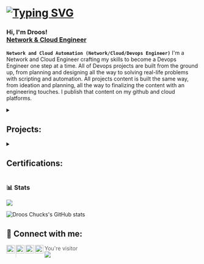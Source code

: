 <h1><a href="https://github.com/aa-cloudengineer"><img src="https://readme-typing-svg.demolab.com?font=Fira+Code&weight=500&size=28&pause=1000&color=0FF700&center=true&vCenter=true&width=1200&height=60&lines=Welcome+%F0%9F%91%8B%2C+To+The+world+of+Cloud+%26+DevOps+;With+Droos+Chucks+DC%2C+Let's+Automate!+" alt="Typing SVG" /></a></h1>

<h3>Hi, I'm Droos! <br/><a href="https://github.com/aa-cloudengineer">Network & </a><a href="https://github.com/aa-cloudengineer">Cloud Engineer</a></h3>

**`Network and Cloud Automation (Network/Cloud/Devops Engineer)`** 
I'm a Network and Cloud Engineer crafting my skills to become a Devops Engineer one step at a time. All of Devops projects are built from the ground up, from planning and designing all the way to solving real-life problems with scripting and automation. All projects content is built the same way, from ideation and planning, all the way to finalizing the content with an engineering touches. I publish that content on my github and cloud platforms.

<details>
 <summary> <h2> Projects:</h2>  </summary>
  <details>
 <summary><h2> 👨‍💻 AWS Projects:</a></h2> </summary>

- <b>Decoupling Architecture</b>
  - [monolithic APP to microservices](https://github.com/aa-cloudengineer/monolithic-applications-to-microservices)
- <b>Serverless Architecture</b>
  - [ECS Deployment](https://github.com/aa-cloudengineer/ECS-Deployment)
  - [Lambda-API Backends](https://github.com/aa-cloudengineer/-Lambda-APIGW-S3-Dynamodb-Cognito-Amplify/tree/main)
  - [AWS Fargate](https://github.com/aa-cloudengineer/AWS-Fargate)
  - [Kubernetes - EKS](https://github.com/aa-cloudengineer/AWS-Kubernetes)
- <b>CI-CD </b>
  - [CICD Tools](https://github.com/aa-cloudengineer/CI-CD)
- <b>VPC</b>
  - [AWS (VPC)](https://github.com/aa-cloudengineer/Private-Clouds/tree/main/AWS-VPC)
- <b>ML</b>
  - [ Machine Learning](https://github.com/aa-cloudengineer/Machine-Learning)
- <b>IaC</b>
  - [Configuration Management Tools](https://github.com/aa-cloudengineer/IaC)
</details>   
<details>
 <summary> <h2> 👨‍💻 Azure Projects:</a></h2>  </summary>

- <b>Decoupling Architecture</b>
  - [monolithic APP to microservices](https://github.com/aa-cloudengineer)
- <b>Serverless Architecture</b>
  - [Azure Functions](https://github.com/aa-cloudengineer)
  - [Azure Container Service (ACS)](https://github.com/aa-cloudengineer)
  - [Kubernetes - AKS](https://github.com/aa-cloudengineer)
- <b>CI-CD </b>
  - [CICD Tools](https://github.com/aa-cloudengineer/CI-CD)
- <b>VNet</b>
  - [Virtual Network (VNet)](https://github.com/aa-cloudengineer/Private-Clouds/tree/main/Azure-Vnet)
- <b>ML</b>
  - [ Machine Learning](https://github.com/aa-cloudengineer)
- <b>IaC</b>
  - [Configuration Management Tools](https://github.com/aa-cloudengineer)
    
</details>
<details>
 <summary> <h2> 👨‍💻 GCP Projects:</a></h2>  </summary>

- <b>Decoupling Architecture</b>
  - [ monolithic APP to microservices](https://github.com/aa-cloudengineer)
- <b>Serverless Architecture</b>
   - [Cloud Function](https://github.com/aa-cloudengineer)
  - [Cloud Run](https://github.com/aa-cloudengineer)
  - [Kubernetes - GKE](https://github.com/aa-cloudengineer)
- <b>CI-CD </b>
  - [CICD Tools](https://github.com/aa-cloudengineer/CI-CD)
- <b>VPC</b>
  - [VPC networks](https://github.com/aa-cloudengineer/Private-Clouds/tree/main/GCP-VPC)
- <b>ML</b>
  - [Machine Learning)](https://github.com/aa-cloudengineer)
- <b>IaC</b>
  - [Configuration Management Tools](https://github.com/aa-cloudengineer)

</details>

<details>
  <summary> <h2> 👨‍💻 OS - Networking - Databases:</a></h2> </summary>

- <b> <a href="https://github.com/aa-cloudengineer/Operating-System/tree/main"> Operating System's</b>
  - [Linux](https://github.com/aa-cloudengineer)
  - [Windows](https://github.com/aa-cloudengineer)
  - [OSX](https://github.com/aa-cloudengineer)
- <b>Networking </b>
  - [Networking abstracts](https://github.com/aa-cloudengineer/CI-CD)
  - [Virtualisation](https://github.com/aa-cloudengineer/CI-CD)
  - [Trust and Security](https://github.com/aa-cloudengineer/CI-CD)
- <b>DataBases</b>
  - [Relational Databases](https://github.com/aa-cloudengineer)
  - [Non-relational Databases](https://github.com/aa-cloudengineer)
  
 </details>   
<a href="https://github.com/BINPIPE/resources/blob/master/devops-lesson-plans.md"><img src="https://img.shields.io/badge/CloudDevOpsHub-Learning_Resources-orange" alt="Learning"></a>
 </details>  
 <details>
<Summary><h2>Certifications: </h2> </summary>

- [AWS](https://github.com/aa-cloudengineer)
- [Azure](https://github.com/aa-cloudengineer)
- [GCP](https://github.com/aa-cloudengineer)
- [Ansible](https://github.com/aa-cloudengineer)
- 
 </details>
 
### 📊 Stats

![](https://komarev.com/ghpvc/?username=your-github-username&label=You+Are+Visitor+Number&color=brightgreen&style=for-the-badge&abbreviated=true)

![Droos Chucks's GitHub stats](https://github-readme-stats.vercel.app/api?username=aa-cloudengineer&show_icons=true&theme=gruvbox)

<!--
![](https://komarev.com/ghpvc/?username=aa-cloudengineer)

[![Image of https://github.com/aa-cloudengineer/my-profile-views-counter](https://github.com/aa-cloudengineer/my-profile-views-counter/blob/master/svg/profile/badge.svg)](https://github.com/aa-cloudengineer/my-profile-views-counter)

[![Image of https://github.com/gayanvoice/my-profile-views-counter](https://github.com/gayanvoice/my-profile-views-counter/blob/master/svg/profile/badge.svg)](https://github.com/gayanvoice/my-profile-views-counter)
-->

<h2> 🤳 Connect with me:</h2>

[<img align="left" alt="Drooschuck | YouTube" width="22px" src="https://cdn.jsdelivr.net/npm/simple-icons@v3/icons/youtube.svg" />][youtube]
[<img align="left" alt="Drooschuck  | Twitter" width="22px" src="https://cdn.jsdelivr.net/npm/simple-icons@v3/icons/twitter.svg" />][twitter]
[<img align="left" alt="Drooschuck  | LinkedIn" width="22px" src="https://cdn.jsdelivr.net/npm/simple-icons@v3/icons/linkedin.svg" />][linkedin]
[<img align="left" alt="Drooschuck  | Instagram" width="22px" src="https://cdn.jsdelivr.net/npm/simple-icons@v3/icons/instagram.svg" />][instagram]

[twitter]: https://twitter.com/Drooschuck 
[youtube]: https://www.youtube.com/c/Drooschuck 
[instagram]: https://www.instagram.com/Drooschuck 
[linkedin]: https://linkedin.com/in/Drooschuck 


<!-- ![counter](https://ennjviprh19fs24.m.pipedream.net) -->
> You're visitor<br>
![](https://komarev.com/ghpvc/?username=aa-cloudengineer&color=green&label=⌗)

 
<!--
 is a ✨ _special_ ✨ repository because its `README.md` (this file) appears on your GitHub profile.
Here are some ideas to get you started:

- 🔭 I’m currently working on ...
- 🌱 I’m currently learning ...
- 👯 I’m looking to collaborate on ...
- 🤔 I’m looking for help with ...
- 💬 Ask me about ...
- 📫 How to reach me: ...
- 😄 Pronouns: ...
- ⚡ Fun fact: ...
-->
